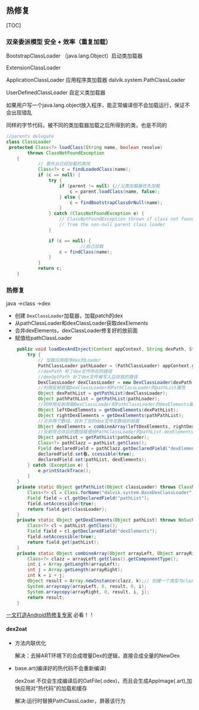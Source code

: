 ## 热修复

[TOC]

### 双亲委派模型 安全 + 效率（重复加载）

BootstrapClassLoader  （java.lang.Object）启动类加载器 

ExtensionClassLoader  

ApplicationClassLoader 应用程序类加载器 dalvik.system.PathClassLoader

UserDefinedClassLoader 自定义类加载器

如果用户写一个java.lang.object放入程序，能正常编译但不会加载运行，保证不会出现错乱

同样的字节代码，被不同的类加载器加载之后所得到的类，也是不同的


```java
//parents delegate 
class ClassLoader
 protected Class<?> loadClass(String name, boolean resolve)
        throws ClassNotFoundException
    {
            // 首先从已经加载的类找
            Class<?> c = findLoadedClass(name);
            if (c == null) {
                try {
                    if (parent != null) {//父类加载器优先加载
                        c = parent.loadClass(name, false);
                    } else {
                        c = findBootstrapClassOrNull(name);
                    }
                } catch (ClassNotFoundException e) {
                    // ClassNotFoundException thrown if class not found
                    // from the non-null parent class loader
                }

                if (c == null) {
                			//自己加载
                    c = findClass(name);
                }
            }
            return c;
    }
```

### 热修复 

java ->class ->dex

- 创建 `DexClassLoader`加载器，加载patch的dex
- 从pathClassLoader和dexClassLoader获取dexElements
- 合并dexElements，dexClassLoader修复好的放前面
- 赋值给pathClassLoader

```java
    public void loadDexAndInject(Context appContext, String dexPath, String dexOptPath) {
        try {
            // 加载应用程序dex的Loader
            PathClassLoader pathLoader = (PathClassLoader) appContext.getClassLoader();
            //dexPath 补丁dex文件所在的路径
            //dexOptPath 补丁dex文件被写入后存放的路径
            DexClassLoader dexClassLoader = new DexClassLoader(dexPath, dexOptPath, null, pathLoader);
            //利用反射获取DexClassLoader和PathClassLoader的pathList属性
            Object dexPathList = getPathList(dexClassLoader);
            Object pathPathList = getPathList(pathLoader);
            //同样用反射获取DexClassLoader和PathClassLoader的dexElements属性
            Object leftDexElements = getDexElements(dexPathList);
            Object rightDexElements = getDexElements(pathPathList);
            //合并两个数组，且补丁包的dex文件在数组的前面
            Object dexElements = combineArray(leftDexElements, rightDexElements);
            //反射将合并后的数组赋值给PathClassLoader的pathList.dexElements
            Object pathList = getPathList(pathLoader);
            Class<?> pathClazz = pathList.getClass();
            Field declaredField = pathClazz.getDeclaredField("dexElements");
            declaredField.set看，ccessible(true);
            declaredField.set(pathList, dexElements);
        } catch (Exception e) {
            e.printStackTrace();
        }
    }
    private static Object getPathList(Object classLoader) throws ClassNotFoundException, NoSuchFieldException, IllegalAccessException {
        Class<?> cl = Class.forName("dalvik.system.BaseDexClassLoader");
        Field field = cl.getDeclaredField("pathList");
        field.setAccessible(true);
        return field.get(classLoader);
    }
    private static Object getDexElements(Object pathList) throws NoSuchFieldException, IllegalAccessException {
        Class<?> cl = pathList.getClass();
        Field field = cl.getDeclaredField("dexElements");
        field.setAccessible(true);
        return field.get(pathList);
    }
    private static Object combineArray(Object arrayLeft, Object arrayRight) {
        Class<?> clazz = arrayLeft.getClass().getComponentType();
        int i = Array.getLength(arrayLeft);
        int j = Array.getLength(arrayRight);
        int k = i + j;
        Object result = Array.newInstance(clazz, k);// 创建一个类型为clazz，长度为k的新数组
        System.arraycopy(arrayLeft, 0, result, 0, i);
        System.arraycopy(arrayRight, 0, result, i, j);
        return result;
    }

```

[一文打造Android热修复专家](https://juejin.cn/post/7253611796111769637) 必看！！

#### dex2oat

- 方法内联优化

  解决：去掉ART环境下的合成增量Dex的逻辑，直接合成全量的NewDex

- base.art(编译好的热代码不会重新编译)

  dex2oat 不仅会生成编译后的OatFile(.odex)，而且会生成AppImage(.art),加快应用对“热代码"的加载和缓存

  解决:运行时替换PathClassLoader，屏蔽该行为

  